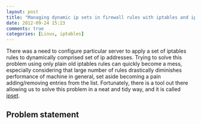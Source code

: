 ```yaml
---
layout: post
title: "Managing dynamic ip sets in firewall rules with iptables and ipset"
date: 2012-09-24 15:23
comments: true
categories: [Linux, iptables]
---
```


There was a need to configure particular server to apply a set of iptables rules to dynamically comprised set of ip addresses. Trying to solve this problem using only plain old iptables rules can quickly become a mess, especially considering that large number of rules drastically diminishes performance of machine in general, set aside becoming a pain adding/removing entries from the list. Fortunately, there is a tool out there allowing us to solve this problem in a neat and tidy way, and it is called [ipset](http://ipset.netfilter.org/).
<!--more-->

## Problem statement

